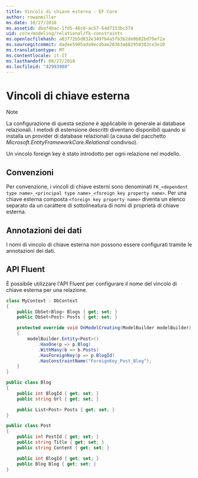 ```yaml
---
title: Vincoli di chiave esterna - EF Core
author: rowanmiller
ms.date: 10/27/2016
ms.assetid: dbaf4bac-1fd5-46c0-ac57-64d7153bc574
uid: core/modeling/relational/fk-constraints
ms.openlocfilehash: a83f72b5d832e349fb4a5fb3b2de0b82bd79ef2a
ms.sourcegitcommit: dadee5905ada9ecdbae28363a682950383ce3e10
ms.translationtype: MT
ms.contentlocale: it-IT
ms.lasthandoff: 08/27/2018
ms.locfileid: "42993988"
---
```

# <a name="foreign-key-constraints"></a>Vincoli di chiave esterna

> [!NOTE]  
> La configurazione di questa sezione è applicabile in generale ai database relazionali. I metodi di estensione descritti diventano disponibili quando si installa un provider di database relazionali (a causa del pacchetto *Microsoft.EntityFrameworkCore.Relational* condiviso).

Un vincolo foreign key è stato introdotto per ogni relazione nel modello.

## <a name="conventions"></a>Convenzioni

Per convenzione, i vincoli di chiave esterni sono denominati `FK_<dependent type name>_<principal type name>_<foreign key property name>`. Per una chiave esterna composta `<foreign key property name>` diventa un elenco separato da un carattere di sottolineatura di nomi di proprietà di chiave esterna.

## <a name="data-annotations"></a>Annotazioni dei dati

I nomi di vincolo di chiave esterna non possono essere configurati tramite le annotazioni dei dati.

## <a name="fluent-api"></a>API Fluent

È possibile utilizzare l'API Fluent per configurare il nome del vincolo di chiave esterna per una relazione.

<!-- [!code-csharp[Main](samples/core/relational/Modeling/FluentAPI/Samples/Relational/RelationshipConstraintName.cs?highlight=12)] -->
``` csharp
class MyContext : DbContext
{
    public DbSet<Blog> Blogs { get; set; }
    public DbSet<Post> Posts { get; set; }

    protected override void OnModelCreating(ModelBuilder modelBuilder)
    {
        modelBuilder.Entity<Post>()
            .HasOne(p => p.Blog)
            .WithMany(b => b.Posts)
            .HasForeignKey(p => p.BlogId)
            .HasConstraintName("ForeignKey_Post_Blog");
    }
}

public class Blog
{
    public int BlogId { get; set; }
    public string Url { get; set; }

    public List<Post> Posts { get; set; }
}

public class Post
{
    public int PostId { get; set; }
    public string Title { get; set; }
    public string Content { get; set; }

    public int BlogId { get; set; }
    public Blog Blog { get; set; }
}
```
